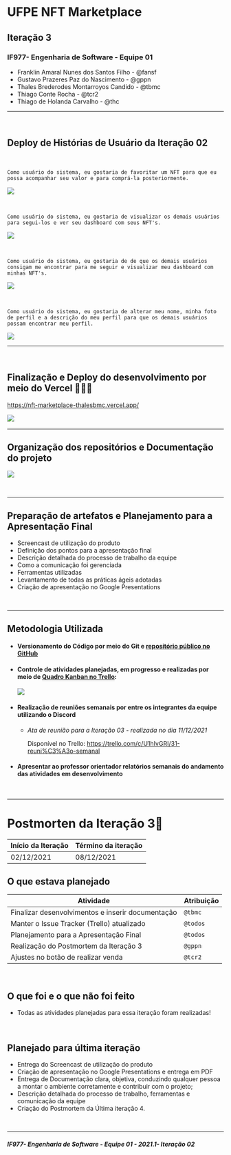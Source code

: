 # UFPE NFT Marketplace

## Iteração 3

### IF977- Engenharia de Software - Equipe 01

- Franklin Amaral Nunes dos Santos Filho - @fansf
- Gustavo Prazeres Paz do Nascimento - @gppn
- Thales Brederodes Montarroyos Candido - @tbmc
- Thiago Conte Rocha - @tcr2
- Thiago de Holanda Carvalho - @thc

---

&nbsp;

## Deploy de Histórias de Usuário da Iteração 02

&nbsp;

```
Como usuário do sistema, eu gostaria de favoritar um NFT para que eu possa acompanhar seu valor e para comprá-la posteriormente.
```

![](favorite.jpeg)

&nbsp;

```
Como usuário do sistema, eu gostaria de visualizar os demais usuários para segui-los e ver seu dashboard com seus NFT's.
```

![](users.jpeg)

&nbsp;

```
Como usuário do sistema, eu gostaria de de que os demais usuários consigam me encontrar para me seguir e visualizar meu dashboard com minhas NFT's.
```

![](dash.jpeg)

&nbsp;

```
Como usuário do sistema, eu gostaria de alterar meu nome, minha foto de perfil e a descrição do meu perfil para que os demais usuários possam encontrar meu perfil.
```

![](profile.jpeg)

---

&nbsp;

## Finalização e Deploy do desenvolvimento por meio do Vercel 👩🏻‍💻

https://nft-marketplace-thalesbmc.vercel.app/

![](deploy.jpg)
&nbsp;

---

## Organização dos repositórios e Documentação do projeto

![](documentacao.jpg)

&nbsp;

---

## Preparação de artefatos e Planejamento para a Apresentação Final

- Screencast de utilização do produto
- Definição dos pontos para a apresentação final
- Descrição detalhada do processo de trabalho da equipe
- Como a comunicação foi gerenciada
- Ferramentas utilizadas
- Levantamento de todas as práticas ágeis adotadas
- Criação de apresentação no Google Presentations

&nbsp;

---

## Metodologia Utilizada

- #### Versionamento do Código por meio do Git e [repositório público no GitHub](https://github.com/ThalesBMC/NFTMarketplace)
- #### Controle de atividades planejadas, em progresso e realizadas por meio de [Quadro Kanban no Trello](https://trello.com/b/JU5srUvv/quadro-kanban-projeto-es):

  ![](trello.jpg)

- #### Realização de reuniões semanais por entre os integrantes da equipe utilizando o Discord

  - _Ata de reunião para a Iteração 03 - realizada no dia 11/12/2021_

    Disponível no Trello: https://trello.com/c/U1hIvGRI/31-reuni%C3%A3o-semanal

- #### Apresentar ao professor orientador relatórios semanais do andamento das atividades em desenvolvimento
  &nbsp;
  &nbsp;

---

# Postmorten da Iteração 3📜

| Início da Iteração | Término da iteração |
| ------------------ | ------------------- |
| 02/12/2021         | 08/12/2021          |

## O que estava planejado

| Atividade                                         | Atribuição |
| ------------------------------------------------- | ---------- |
| Finalizar desenvolvimentos e inserir documentação | `@tbmc`    |
| Manter o Issue Tracker (Trello) atualizado        | `@todos`   |
| Planejamento para a Apresentação Final            | `@todos`   |
| Realização do Postmortem da Iteração 3            | `@gppn`    |
| Ajustes no botão de realizar venda                | `@tcr2`    |

&nbsp;

## O que foi e o que não foi feito

- Todas as atividades planejadas para essa iteração foram realizadas!

&nbsp;

## Planejado para última iteração

- Entrega do Screencast de utilização do produto
- Criação de apresentação no Google Presentations e entrega em PDF
- Entrega de Documentação clara, objetiva, conduzindo qualquer pessoa a montar o ambiente corretamente e contribuir com o projeto;
- Descrição detalhada do processo de trabalho, ferramentas e comunicação da equipe
- Criação do Postmortem da Última iteração 4.

&nbsp;

---

##### _IF977- Engenharia de Software - Equipe 01 - 2021.1- Iteração 02_
